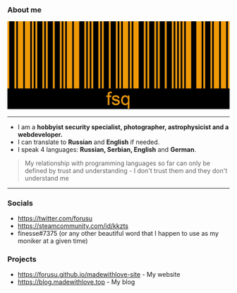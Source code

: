 ### About me

![A figure with an umbrella](fsq.jpg)

---

* I am a **hobbyist security specialist, photographer, astrophysicist and a webdeveloper.**
* I can translate to **Russian** and **English** if needed.
* I speak 4 languages: **Russian, Serbian, English** and **German**.

> My relationship with programming languages so far can only be defined by trust and understanding - I don't trust them and they don't understand me

---

### Socials

* https://twitter.com/forusu
* https://steamcommunity.com/id/kkzts
* finesse#7375 (or any other beautiful word that I happen to use as my moniker at a given time)

### Projects

* https://forusu.github.io/madewithlove-site - My website
* https://blog.madewithlove.top - My blog
